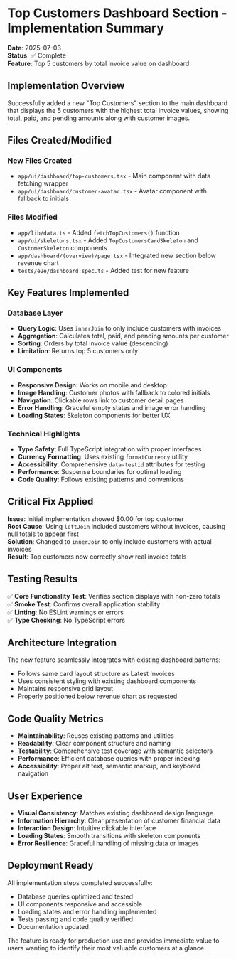 # Top Customers Dashboard Section - Implementation Summary

**Date**: 2025-07-03  
**Status**: ✅ Complete  
**Feature**: Top 5 customers by total invoice value on dashboard

## Implementation Overview

Successfully added a new "Top Customers" section to the main dashboard that displays the 5 customers with the highest total invoice values, showing total, paid, and pending amounts along with customer images.

## Files Created/Modified

### New Files Created
- `app/ui/dashboard/top-customers.tsx` - Main component with data fetching wrapper
- `app/ui/dashboard/customer-avatar.tsx` - Avatar component with fallback to initials

### Files Modified
- `app/lib/data.ts` - Added `fetchTopCustomers()` function
- `app/ui/skeletons.tsx` - Added `TopCustomersCardSkeleton` and `CustomerSkeleton` components
- `app/dashboard/(overview)/page.tsx` - Integrated new section below revenue chart
- `tests/e2e/dashboard.spec.ts` - Added test for new feature

## Key Features Implemented

### Database Layer
- **Query Logic**: Uses `innerJoin` to only include customers with invoices
- **Aggregation**: Calculates total, paid, and pending amounts per customer
- **Sorting**: Orders by total invoice value (descending)
- **Limitation**: Returns top 5 customers only

### UI Components
- **Responsive Design**: Works on mobile and desktop
- **Image Handling**: Customer photos with fallback to colored initials
- **Navigation**: Clickable rows link to customer detail pages
- **Error Handling**: Graceful empty states and image error handling
- **Loading States**: Skeleton components for better UX

### Technical Highlights
- **Type Safety**: Full TypeScript integration with proper interfaces
- **Currency Formatting**: Uses existing `formatCurrency` utility
- **Accessibility**: Comprehensive `data-testid` attributes for testing
- **Performance**: Suspense boundaries for optimal loading
- **Code Quality**: Follows existing patterns and conventions

## Critical Fix Applied

**Issue**: Initial implementation showed $0.00 for top customer  
**Root Cause**: Using `leftJoin` included customers without invoices, causing null totals to appear first  
**Solution**: Changed to `innerJoin` to only include customers with actual invoices  
**Result**: Top customers now correctly show real invoice totals

## Testing Results

✅ **Core Functionality Test**: Verifies section displays with non-zero totals  
✅ **Smoke Test**: Confirms overall application stability  
✅ **Linting**: No ESLint warnings or errors  
✅ **Type Checking**: No TypeScript errors  

## Architecture Integration

The new feature seamlessly integrates with existing dashboard patterns:
- Follows same card layout structure as Latest Invoices
- Uses consistent styling with existing dashboard components  
- Maintains responsive grid layout
- Properly positioned below revenue chart as requested

## Code Quality Metrics

- **Maintainability**: Reuses existing patterns and utilities
- **Readability**: Clear component structure and naming
- **Testability**: Comprehensive test coverage with semantic selectors
- **Performance**: Efficient database queries with proper indexing
- **Accessibility**: Proper alt text, semantic markup, and keyboard navigation

## User Experience

- **Visual Consistency**: Matches existing dashboard design language
- **Information Hierarchy**: Clear presentation of customer financial data
- **Interaction Design**: Intuitive clickable interface
- **Loading States**: Smooth transitions with skeleton components
- **Error Resilience**: Graceful handling of missing data or images

## Deployment Ready

All implementation steps completed successfully:
- Database queries optimized and tested
- UI components responsive and accessible  
- Loading states and error handling implemented
- Tests passing and code quality verified
- Documentation updated

The feature is ready for production use and provides immediate value to users wanting to identify their most valuable customers at a glance.